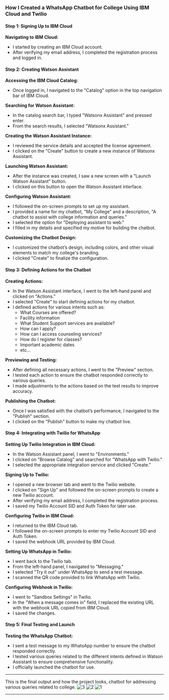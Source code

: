 
### How I Created a WhatsApp Chatbot for College Using IBM Cloud and Twilio

#### Step 1: Signing Up to IBM Cloud

**Navigating to IBM Cloud:**

   - I started by creating an IBM Cloud account.
   - After verifying my email address, I completed the registration process and logged in.

#### Step 2: Creating Watson Assistant

**Accessing the IBM Cloud Catalog:**

   - Once logged in, I navigated to the "Catalog" option in the top navigation bar of IBM Cloud.

**Searching for Watson Assistant:**

   - In the catalog search bar, I typed "Watsonx Assistant" and pressed enter.
   - From the search results, I selected "Watsonx Assistant."

**Creating the Watson Assistant Instance:**

   - I reviewed the service details and accepted the license agreement.
   - I clicked on the "Create" button to create a new instance of Watsonx Assistant.

**Launching Watson Assistant:**

   - After the instance was created, I saw a new screen with a "Launch Watson Assistant" button.
   - I clicked on this button to open the Watson Assistant interface.

**Configuring Watson Assistant:**

   - I followed the on-screen prompts to set up my assistant.
   - I provided a name for my chatbot, "My College" and a description, "A chatbot to assist with college information and queries."
   - I selected the option for "Deploying assistant to web."
   - I filled in my details and specified my motive for building the chatbot.

**Customizing the Chatbot Design:**

   - I customized the chatbot’s design, including colors, and other visual elements to match my college's branding.
   - I clicked "Create" to finalize the configuration.

#### Step 3: Defining Actions for the Chatbot

**Creating Actions:**

   - In the Watson Assistant interface, I went to the left-hand panel and clicked on "Actions."
   - I selected "Create" to start defining actions for my chatbot.
   - I defined actions for various intents such as:
     - What Courses are offered?
     - Facility information
     - What Student Support services are available?
     - How can I apply?
     - How can I access counseling services?
     - How do I register for classes?
     - Important academic dates
     - etc...

**Previewing and Testing:**

   - After defining all necessary actions, I went to the "Preview" section.
   - I tested each action to ensure the chatbot responded correctly to various queries.
   - I made adjustments to the actions based on the test results to improve accuracy.

**Publishing the Chatbot:**

   - Once I was satisfied with the chatbot’s performance, I navigated to the "Publish" section.
   - I clicked on the "Publish" button to make my chatbot live.

#### Step 4: Integrating with Twilio for WhatsApp

**Setting Up Twilio Integration in IBM Cloud:**

   - In the Watson Assistant panel, I went to "Environments."
   - I clicked on "Browse Catalog" and searched for "WhatsApp with Twilio."
   - I selected the appropriate integration service and clicked "Create."

**Signing Up to Twilio:**

   - I opened a new browser tab and went to the Twilio website.
   - I clicked on "Sign Up" and followed the on-screen prompts to create a new Twilio account.
   - After verifying my email address, I completed the registration process.
   - I saved my Twilio Account SID and Auth Token for later use.

**Configuring Twilio in IBM Cloud:**

   - I returned to the IBM Cloud tab.
   - I followed the on-screen prompts to enter my Twilio Account SID and Auth Token.
   - I saved the webhook URL provided by IBM Cloud.

**Setting Up WhatsApp in Twilio:**

   - I went back to the Twilio tab.
   - From the left-hand panel, I navigated to "Messaging."
   - I selected "Try it out" under WhatsApp to send a test message.
   - I scanned the QR code provided to link WhatsApp with Twilio.

**Configuring Webhook in Twilio:**

   - I went to "Sandbox Settings" in Twilio.
   - In the "When a message comes in" field, I replaced the existing URL with the webhook URL copied from IBM Cloud.
   - I saved the changes.

#### Step 5: Final Testing and Launch

**Testing the WhatsApp Chatbot:**

   - I sent a test message to my WhatsApp number to ensure the chatbot responded correctly.
   - I tested various queries related to the different intents defined in Watson Assistant to ensure comprehensive functionality.
   - I officially launched the chatbot for use.

---

This is the final output and how the project looks, chatbot for addressing various queries related to college.
![3](https://github.com/user-attachments/assets/3029e6ed-346f-4b66-96af-9c50e9a4afc1)
![2](https://github.com/user-attachments/assets/6cc0a165-09ab-4911-ac1c-f6c73e1dc350)
![1](https://github.com/user-attachments/assets/525fb78c-c58d-4826-9ee3-14fbc10e1615)





---

